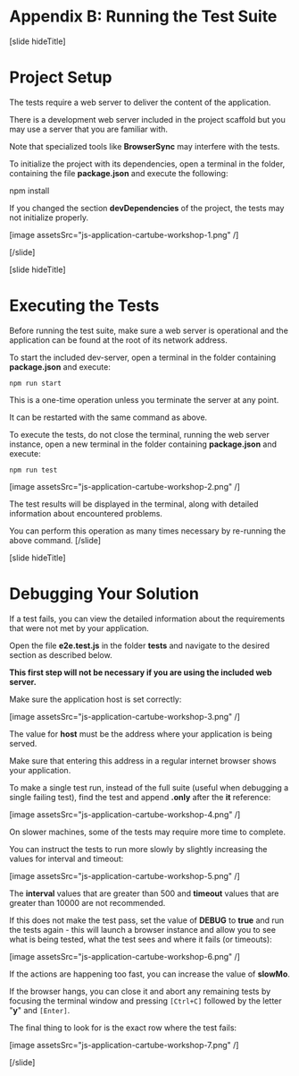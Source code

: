 # Appendix B: Running the Test Suite 
[slide hideTitle]

# Project Setup 
The tests require a web server to deliver the content of the application. 

There is a development web server included in the project scaffold but you may use a server that you are familiar with. 

Note that specialized tools like **BrowserSync** may interfere with the tests. 

To initialize the project with its dependencies, open a terminal in the folder, containing the file **package.json** and execute the following: 

npm install 

If you changed the section **devDependencies** of the project, the tests may not initialize properly. 

[image assetsSrc="js-application-cartube-workshop-1.png" /]


[/slide]

[slide hideTitle]
# Executing the Tests 
Before running the test suite, make sure a web server is operational and the application can be found at the root of its network address. 

To start the included dev-server, open a terminal in the folder containing **package.json** and execute: 

`npm run start `

This is a one-time operation unless you terminate the server at any point. 

It can be restarted with the same command as above. 

To execute the tests, do not close the terminal, running the web server instance, open a new terminal  in the folder containing **package.json** and execute: 

`npm run test`

[image assetsSrc="js-application-cartube-workshop-2.png" /]

The test results will be displayed in the terminal, along with detailed information about encountered problems.

You can perform this operation as many times necessary by re-running the above command. 
[/slide]

[slide hideTitle]
# Debugging Your Solution 

If a test fails, you can view the detailed information about the requirements that were not met by your application.

Open the file **e2e.test.js** in the folder **tests** and navigate to the desired section as described below. 

**This first step will not be necessary if you are using the included web server.** 

Make sure the application host is set correctly: 

[image assetsSrc="js-application-cartube-workshop-3.png" /]

The value for **host** must be the address where your application is being served. 

Make sure that entering this address in a regular internet browser shows your application. 

To make a single test run, instead of the full suite (useful when debugging a single failing test), find the test and append **.only** after the **it** reference: 

[image assetsSrc="js-application-cartube-workshop-4.png" /]

On slower machines, some of the tests may require more time to complete. 

You can instruct the tests to run more slowly by slightly increasing the values for interval and timeout: 

[image assetsSrc="js-application-cartube-workshop-5.png" /]

The **interval** values that are greater than 500 and **timeout** values that are greater than 10000 are not recommended. 

If this does not make the test pass, set the value of **DEBUG** to **true** and run the tests again - this will launch a browser instance and allow you to see what is being tested, what the test sees and where it fails (or timeouts): 

[image assetsSrc="js-application-cartube-workshop-6.png" /]

If the actions are happening too fast, you can increase the value of **slowMo**. 

If the browser hangs, you can close it and abort any remaining tests by focusing the terminal window and pressing `[Ctrl+C]` followed by the letter "**y**" and `[Enter]`. 

The final thing to look for is the exact row where the test fails: 

[image assetsSrc="js-application-cartube-workshop-7.png" /]


[/slide]










